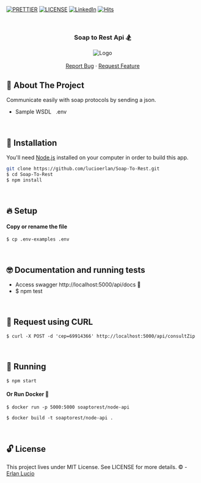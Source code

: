 <!-- PROJECT SHIELDS -->

[![PRETTIER](https://img.shields.io/badge/code_style-prettier-ff69b4.svg?style=flat-square)](https://gitter.im/jlongster/prettie)
[![LICENSE](https://img.shields.io/github/license/arshadkazmi42/awesome-github-init.svg)](https://github.com/arshadkazmi42/awesome-github-init/LICENSE)
[![LinkedIn][linkedin-shield]](https://www.linkedin.com/in/erlanlucio/)
[![Hits](https://hits.seeyoufarm.com/api/count/incr/badge.svg?url=https://github.com/lucioerlan/Soap-To-Rest&count_bg=%23E71A18&title_bg=%23555555&icon=dependabot.svg&icon_color=%23E7E7E7&title=views&edge_flat=false)](https://hits.seeyoufarm.com)


<!-- PROJECT -->
<br />
<p align="center">
  <h3 align="center"> 

   Soap to Rest Api 🏂

  </h3> 
  <p align="center">
    <img src="https://user-images.githubusercontent.com/67064886/103471878-bb565e00-4d64-11eb-8c7d-892439a92d70.png" alt="Logo" >
    <br />
    <br />
    <a href="https://github.com/lucioerlan/Soap-To-Rest/issues">Report Bug</a>
    ·
    <a href="https://github.com/lucioerlan/Soap-To-Rest/issues">Request Feature</a>
  </p>
</p>


<!-- ABOUT THE PROJECT -->
## 🤔 About The Project

Communicate easily with soap protocols by sending a json.
* Sample WSDL   .env

<br>


<!-- INSTALLATION -->

## 🔨 Installation

You'll need [Node.js](https://nodejs.org) installed on your computer in order to build this app.

```bash
git clone https://github.com/lucioerlan/Soap-To-Rest.git
$ cd Soap-To-Rest
$ npm install
```

<br>


<!-- SETUP -->

## 🔥 Setup

#### Copy or rename the file

```
$ cp .env-examples .env 
```

<br>


<!-- RUNNING TESTS -->

## 🤓 Documentation and running tests

* Access swagger http://localhost:5000/api/docs 🥇
* $ npm test

<br>



## 🎋 Request using CURL

```
$ curl -X POST -d 'cep=69914366' http://localhost:5000/api/consultZip
```
<br>


<!-- RUNNING -->

## 🚀 Running

```
$ npm start 
```

#### Or Run Docker 🐳

```
$ docker run -p 5000:5000 soaptorest/node-api
```

```
$ docker build -t soaptorest/node-api .
```

<br>


<!-- LICENSE -->

## 🔓 License

This project lives under MIT License. See LICENSE for more details. © - [Erlan Lucio](https://www.linkedin.com/in/erlanlucio/)


<!-- MARKDOWN LINKS & IMAGES -->
<!-- https://www.markdownguide.org/basic-syntax/#reference-style-links -->
[contributors-shield]: https://img.shields.io/github/contributors/othneildrew/Best-README-Template.svg?style=flat-square
[contributors-url]: https://github.com/othneildrew/Best-README-Template/graphs/contributors
[forks-shield]: https://img.shields.io/github/forks/othneildrew/Best-README-Template.svg?style=flat-square
[forks-url]: https://github.com/othneildrew/Best-README-Template/network/members
[stars-shield]: https://img.shields.io/github/stars/othneildrew/Best-README-Template.svg?style=flat-square
[stars-url]: https://github.com/othneildrew/Best-README-Template/stargazers
[issues-shield]: https://img.shields.io/github/issues/othneildrew/Best-README-Template.svg?style=flat-square
[issues-url]: https://github.com/othneildrew/Best-README-Template/issues
[license-shield]: https://img.shields.io/github/license/othneildrew/Best-README-Template.svg?style=flat-square
[license-url]: https://github.com/othneildrew/Best-README-Template/blob/master/LICENSE.txt
[linkedin-shield]: https://img.shields.io/badge/-LinkedIn-black.svg?style=flat-square&logo=linkedin&colorB=555
[linkedin-url]: https://linkedin.com/in/othneildrew
[product-screenshot]: images/screenshot.png
